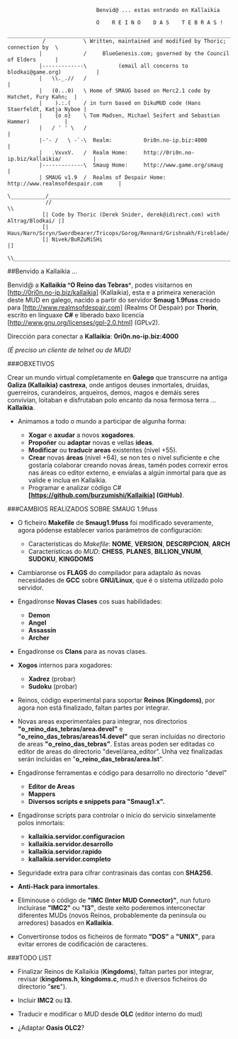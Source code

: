 ```
                            Benvid@ ... estas entrando en Kallaikia

                            O    R E I N O    D A S    T E B R A S !
            _________________________________________________________________________
           /            \ Written, maintained and modified by Thoric; connection by  \
          |             /     BlueGenesis.com; governed by the Council of Elders      |
          |-------------\          (email all concerns to blodkai@game.org)           |
          |   \\._.//   /                                                             |
          |   (0...0)   \ Home of SMAUG based on Merc2.1 code by Hatchet, Fury Kahn;  |
          |    ).:.(    / in turn based on DikuMUD code (Hans Staerfeldt, Katja Nyboe |
          |    {o o}    \ Tom Madsen, Michael Seifert and Sebastian Hammer)           |
          |   / ' ' \   /                                                             |
          |-'- /   \ -`-\  Realm:          0ri0n.no-ip.biz:4000                       |
          |   .VxvxV.   /  Realm Home:     http://0ri0n.no-ip.biz/kallaikia/          |
          |-------------\  Smaug Home:     http://www.game.org/smaug                  |
          | SMAUG v1.9  /  Realms of Despair Home: http://www.realmsofdespair.com     |
           \___________/_____________________________________________________________/
            //                                                                     \\
           [| Code by Thoric (Derek Snider, derek@idirect.com) with Altrag/Blodkai/ |]
           [| Haus/Narn/Scryn/Swordbearer/Tricops/Gorog/Rennard/Grishnakh/Fireblade/|]
           [| Nivek/BuRZuMiSHi                                                      |]
            \\_____________________________________________________________________//

```

##Benvido a Kallaikia ...

Benvid@ a **Kallaikia ^O Reino das Tebras^**, podes visitarnos en [http://0ri0n.no-ip.biz/kallaikia] (Kallaikia), esta e a primeira xeneraci&oacute;n deste MUD en galego, nacido a partir do servidor **Smaug 1.9fuss** creado para [http://www.realmsofdespair.com] (Realms Of Despair) por **Thorin**, escrito en linguaxe **C#** e liberado baxo licencia [http://www.gnu.org/licenses/gpl-2.0.html] (GPLv2).

Dirección para conectar a **Kallaikia**: **0ri0n.no-ip.biz:4000**

*(É preciso un cliente de telnet ou de MUD)*


###OBXETIVOS

Crear un mundo virtual completamente en **Galego** que transcurre na antiga **Galiza (Kallaikia) castrexa**,
onde antigos deuses inmortales, druidas, guerreiros, curandeiros, arqueiros, demos, magos e demáis seres
convivían, loitaban e disfrutaban polo encanto da nosa fermosa terra ... **Kallaikia**.

* Animamos a todo o mundo a participar de algunha forma:

	- **Xogar** e **axudar** a novos **xogadores**.
	- **Propoñer** ou **adaptar** novas e vellas **ideas**.
	- **Modificar** ou **traducir areas** existentes (nivel +55).
	- **Crear** novas **áreas** (nivel +64), se non tes o nivel suficiente e che gostaría colaborar creando novas áreas, tamén podes correxir erros nas áreas co editor externo, e envialas a algún inmortal para que as valide e inclua en Kallaikia.
	- Programar e analizar código C# **[https://github.com/burzumishi/Kallaikia] (GitHub)**.


###CAMBIOS REALIZADOS SOBRE SMAUG 1.9fuss

* O ficheiro **Makefile** de **Smaug1.9fuss** foi modificado severamente, agora pódense establecer varios parámetros de configuración: 

	- Características do *Makefile*: **NOME**, **VERSION**, **DESCRIPCION**, **ARCH** 
	- Características do *MUD*: **CHESS**, **PLANES**, **BILLION_VNUM**, **SUDOKU**, **KINGDOMS**

* Cambiaronse os **FLAGS** do compilador para adaptalo ás novas necesidades de **GCC** sobre **GNU/Linux**, que é o sistema utilizado polo servidor.

* Engadíronse **Novas Clases** cos suas habilidades:

	- **Demon**
	- **Angel**
	- **Assassin**
	- **Archer**

* Engadíronse os **Clans** para as novas clases.

* **Xogos** internos para xogadores:

	- **Xadrez** (probar)
	- **Sudoku** (probar)

* Reinos, código experimental para soportar **Reinos (Kingdoms)**, por agora non está finalizado, faltan partes por integrar.

* Novas areas experimentales para integrar, nos directorios **"o_reino_das_tebras/area.devel"** e **"o_reino_das_tebras/areas14.devel"** que seran incluídas no directorio de areas **"o_reino_das_tebras"**. Estas areas poden ser editadas co editor de areas do directorio "devel/area_editor". Unha vez finalizadas serán incluidas en "**o_reino_das_tebras/area.lst**".

* Engadíronse ferramentas e código para desarrollo no directorio "devel"

	- **Editor de Areas**
	- **Mappers**
	- **Diversos scripts e snippets para "Smaug1.x".**

* Engadíronse scripts para controlar o inicio do servicio sinxelamente polos inmortais:

	- **kallaikia.servidor.configuracion**
	- **kallaikia.servidor.desarrollo**
	- **kallaikia.servidor.rapido**
	- **kallaikia.servidor.completo**

* Seguridade extra para cifrar contrasinais das contas con **SHA256**.

* **Anti-Hack para inmortales**.

* Eliminouse o código de **"IMC (Inter MUD Connector)"**, nun futuro incluirase **"IMC2"** ou **"I3"**, deste xeito poderemos interconectar diferentes MUDs (novos Reinos, probablemente da peninsula ou arredores) basados en **Kallaikia**.

* Convertíronse todos os ficheiros de formato **"DOS"** a **"UNIX"**, para evitar errores de codificación de caracteres.


###TODO LIST

* Finalizar Reinos de Kallaikia (**Kingdoms**), faltan partes por integrar, revisar (**kingdoms.h**, **kingdoms.c**, mud.h e diversos ficheiros do directorio "**src**").

* Incluir **IMC2** ou **I3**.

* Traducir e modificar o MUD desde **OLC** (editor interno do mud)

* ¿Adaptar **Oasis OLC2**?

